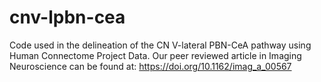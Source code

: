 # cnv-lpbn-cea
Code used in the delineation of the CN V-lateral PBN-CeA pathway using Human Connectome Project Data. Our peer reviewed article in Imaging Neuroscience can be found at: https://doi.org/10.1162/imag_a_00567
